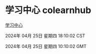 # 学习中心 colearnhub
[学习中心](http://:56308/colearnhub/)

2024年 04月 25日 星期四 18:10:02 CST

2024年 04月 25日 星期四 10:10:02 GMT
